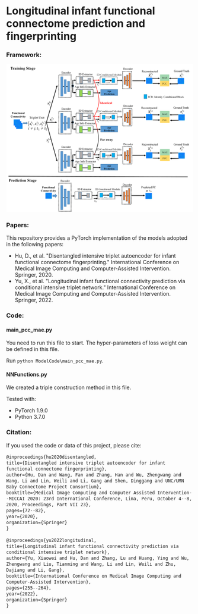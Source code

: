 # Longitudinal infant functional connectome prediction and fingerprinting

### Framework:
![framework](main.png)

### Papers:
This repository provides a PyTorch implementation of the models adopted in the following papers:

- Hu, D., et al. "Disentangled intensive triplet autoencoder for infant functional connectome fingerprinting." International Conference on Medical Image Computing and Computer-Assisted Intervention. Springer, 2020.
- Yu, X., et al. "Longitudinal infant functional connectivity prediction via conditional intensive triplet network." International Conference on Medical Image Computing and Computer-Assisted Intervention. Springer, 2022.


### Code:
#### main_pcc_mae.py
You need to run this file to start. The hyper-parameters of loss weight can be defined in this file.

Run `python ModelCode\main_pcc_mae.py`. 

#### NNFunctions.py
We created a triple construction method in this file.



Tested with:
- PyTorch 1.9.0
- Python 3.7.0


### Citation:
If you used the code or data of this project,  please cite:

    @inproceedings{hu2020disentangled,
    title={Disentangled intensive triplet autoencoder for infant functional connectome fingerprinting},
    author={Hu, Dan and Wang, Fan and Zhang, Han and Wu, Zhengwang and Wang, Li and Lin, Weili and Li, Gang and Shen, Dinggang and UNC/UMN Baby Connectome Project Consortium},
    booktitle={Medical Image Computing and Computer Assisted Intervention--MICCAI 2020: 23rd International Conference, Lima, Peru, October 4--8, 2020, Proceedings, Part VII 23},
    pages={72--82},
    year={2020},
    organization={Springer}
    }
    
    @inproceedings{yu2022longitudinal,
    title={Longitudinal infant functional connectivity prediction via conditional intensive triplet network},
    author={Yu, Xiaowei and Hu, Dan and Zhang, Lu and Huang, Ying and Wu, Zhengwang and Liu, Tianming and Wang, Li and Lin, Weili and Zhu, Dajiang and Li, Gang},
    booktitle={International Conference on Medical Image Computing and Computer-Assisted Intervention},
    pages={255--264},
    year={2022},
    organization={Springer}
    }


